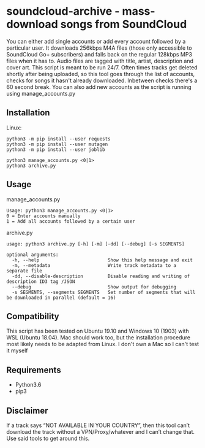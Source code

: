 # soundcloud-archive - mass-download songs from SoundCloud
You can either add single accounts or add every account followed by a particular user. It downloads 256kbps M4A files (those only accessible to SoundCloud Go+ subscribers) and falls back on the regular 128kbps MP3 files when it has to. Audio files are tagged with title, artist, description and cover art.
This script is meant to be run 24/7. Often times tracks get deleted shortly after being uploaded, so this tool goes through the list of accounts, checks for songs it hasn't already downloaded. Inbetween checks there's a 60 second break. You can also add new accounts as the script is running using manage_accounts.py

## Installation
Linux:
```
python3 -m pip install --user requests
python3 -m pip install --user mutagen
python3 -m pip install --user joblib

python3 manage_accounts.py <0|1>
python3 archive.py
```

## Usage
manage_accounts.py
```
Usage: python3 manage_accounts.py <0|1>
0 = Enter accounts manually
1 = Add all accounts followed by a certain user
```
archive.py
```
usage: python3 archive.py [-h] [-m] [-dd] [--debug] [-s SEGMENTS]

optional arguments:
  -h, --help                         Show this help message and exit
  -m, --metadata                     Write track metadata to a separate file
  -dd, --disable-description         Disable reading and writing of description ID3 tag /JSON
  --debug                            Show output for debugging
  -s SEGMENTS, --segments SEGMENTS   Set number of segments that will be downloaded in parallel (default = 16)
```

## Compatibility
This script has been tested on Ubuntu 19.10 and Windows 10 (1903) with WSL (Ubuntu 18.04). Mac should work too, but the installation procedure most likely needs to be adapted from Linux. I don't own a Mac so I can't test it myself

## Requirements

* Python3.6
* pip3



## Disclaimer
If a track says “NOT AVAILABLE IN YOUR COUNTRY”, then this tool can’t download the track without a VPN/Proxy/whatever and I can’t change that. Use said tools to get around this.
